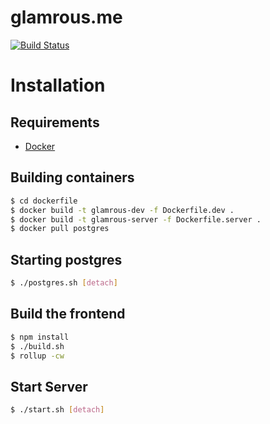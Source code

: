 glamrous.me 
===========
[![Build Status](https://travis-ci.org/DrewRomanyk/glamrous.me.svg?branch=master)](https://travis-ci.org/DrewRomanyk/glamrous.me)

# Installation

## Requirements
* [Docker](https://www.docker.com)

## Building containers
```bash
$ cd dockerfile
$ docker build -t glamrous-dev -f Dockerfile.dev .
$ docker build -t glamrous-server -f Dockerfile.server .
$ docker pull postgres
```

## Starting postgres
```bash
$ ./postgres.sh [detach]
```

## Build the frontend
```bash
$ npm install
$ ./build.sh
$ rollup -cw
```

## Start Server
```bash
$ ./start.sh [detach]
```
